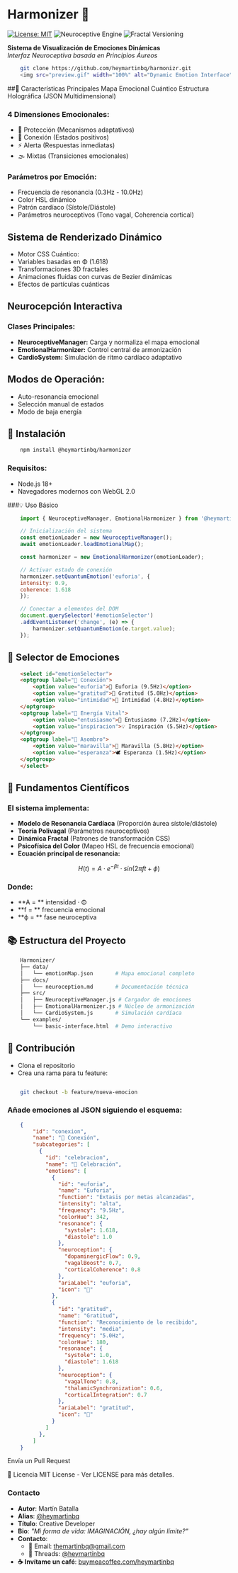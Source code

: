 # Harmonizer 🌟

[![License: MIT](https://img.shields.io/badge/License-MIT-gold.svg)](https://opensource.org/licenses/MIT)
![Neuroceptive Engine](https://img.shields.io/badge/Dynamics-Emotional_Resonance-38BDF8.svg)
![Fractal Versioning](https://img.shields.io/badge/Release-Φ1.618-9cf.svg)

**Sistema de Visualización de Emociones Dinámicas**  
*Interfaz Neuroceptiva basada en Principios Áureos*

```bash
    git clone https://github.com/heymartinbq/harmonizr.git
    <img src="preview.gif" width="100%" alt="Dynamic Emotion Interface">
```

##🌈 Características Principales
Mapa Emocional Cuántico
Estructura Holográfica (JSON Multidimensional)

### 4 Dimensiones Emocionales:

- 🌿 Protección (Mecanismos adaptativos)
- 🌈 Conexión (Estados positivos)
- ⚡ Alerta (Respuestas inmediatas)
- 🌫️ Mixtas (Transiciones emocionales)

### Parámetros por Emoción:

- Frecuencia de resonancia (0.3Hz - 10.0Hz)
- Color HSL dinámico
- Patrón cardíaco (Sístole/Diástole)
- Parámetros neuroceptivos (Tono vagal, Coherencia cortical)

## Sistema de Renderizado Dinámico

- Motor CSS Cuántico:
- Variables basadas en Φ (1.618)
- Transformaciones 3D fractales
- Animaciones fluidas con curvas de Bezier dinámicas
- Efectos de partículas cuánticas

## Neurocepción Interactiva

### Clases Principales:

- **NeuroceptiveManager:** Carga y normaliza el mapa emocional
- **EmotionalHarmonizer:** Control central de armonización
- **CardioSystem:** Simulación de ritmo cardíaco adaptativo

## Modos de Operación:

- Auto-resonancia emocional
- Selección manual de estados
- Modo de baja energía


## 🚀 Instalación
```bash
    npm install @heymartinbq/harmonizer
```

### Requisitos:
- Node.js 18+
- Navegadores modernos con WebGL 2.0

###💡 Uso Básico

```javascript
    import { NeuroceptiveManager, EmotionalHarmonizer } from '@heymartinbq/harmonizer';

    // Inicialización del sistema
    const emotionLoader = new NeuroceptiveManager();
    await emotionLoader.loadEmotionalMap();

    const harmonizer = new EmotionalHarmonizer(emotionLoader);

    // Activar estado de conexión
    harmonizer.setQuantumEmotion('euforia', {
    intensity: 0.9,
    coherence: 1.618
    });

    // Conectar a elementos del DOM
    document.querySelector('#emotionSelector')
    .addEventListener('change', (e) => {
        harmonizer.setQuantumEmotion(e.target.value);
    });
```

## 🎨 Selector de Emociones 

```html
    <select id="emotionSelector">
    <optgroup label="🌈 Conexión">
        <option value="euforia">🎊 Euforia (9.5Hz)</option>
        <option value="gratitud">🙏 Gratitud (5.0Hz)</option>
        <option value="intimidad">💞 Intimidad (4.8Hz)</option>
    </optgroup>
    <optgroup label="🚀 Energía Vital">
        <option value="entusiasmo">🚀 Entusiasmo (7.2Hz)</option>
        <option value="inspiracion">💡 Inspiración (5.5Hz)</option>
    </optgroup>
    <optgroup label="🌟 Asombro">
        <option value="maravilla">🌠 Maravilla (5.8Hz)</option>
        <option value="esperanza">🕊️ Esperanza (1.5Hz)</option>
    </optgroup>
    </select>
```

## 🧠 Fundamentos Científicos

### El sistema implementa:

- **Modelo de Resonancia Cardíaca** (Proporción áurea sístole/diástole)
- **Teoría Polivagal** (Parámetros neuroceptivos)
- **Dinámica Fractal** (Patrones de transformación CSS)
- **Psicofísica del Color** (Mapeo HSL de frecuencia emocional)
- **Ecuación principal de resonancia:**

```math
    H(t) = A ⋅ e^{-βt} ⋅ sin(2πft + ϕ)
```

### Donde:

- **A = ** intensidad ⋅ Φ
- **f = ** frecuencia emocional
- **ϕ = ** fase neuroceptiva

## 📚 Estructura del Proyecto

```bash
    Harmonizer/
    ├── data/
    │   └── emotionMap.json       # Mapa emocional completo
    ├── docs/
    │   └── neuroception.md       # Documentación técnica
    ├── src/
    │   ├── NeuroceptiveManager.js # Cargador de emociones
    │   ├── EmotionalHarmonizer.js # Núcleo de armonización
    │   └── CardioSystem.js       # Simulación cardíaca
    └── examples/
        └── basic-interface.html  # Demo interactivo
```

## 🤝 Contribución

- Clona el repositorio
- Crea una rama para tu feature:

```bash

    git checkout -b feature/nueva-emocion
```

### Añade emociones al JSON siguiendo el esquema:

```json
    {
        "id": "conexion",
        "name": "🌈 Conexión",
        "subcategories": [
          {
            "id": "celebracion",
            "name": "🎉 Celebración",
            "emotions": [
              {
                "id": "euforia",
                "name": "Euforia",
                "function": "Éxtasis por metas alcanzadas",
                "intensity": "alta",
                "frequency": "9.5Hz",
                "colorHue": 342,
                "resonance": {
                  "systole": 1.618,
                  "diastole": 1.0
                },
                "neuroception": {
                  "dopaminergicFlow": 0.9,
                  "vagalBoost": 0.7,
                  "corticalCoherence": 0.8
                },
                "ariaLabel": "euforia",
                "icon": "🎊"
              },
              {
                "id": "gratitud",
                "name": "Gratitud",
                "function": "Reconocimiento de lo recibido",
                "intensity": "media",
                "frequency": "5.0Hz",
                "colorHue": 180,
                "resonance": {
                  "systole": 1.0,
                  "diastole": 1.618
                },
                "neuroception": {
                  "vagalTone": 0.8,
                  "thalamicSynchronization": 0.6,
                  "corticalIntegration": 0.7
                },
                "ariaLabel": "gratitud",
                "icon": "🙏"
              }
            ]
          },
        ]
    }
```
Envía un Pull Request

📄 Licencia
MIT License - Ver LICENSE para más detalles.

### Contacto

- **Autor**: Martín Batalla
- **Alias**: [@heymartinbq](https://github.com/heymartinbq)
- **Título**: Creative Developer
- **Bio**: *"Mi forma de vida: IMAGINACIÓN, ¿hay algún límite?"*
- **Contacto**:
  - 📧 Email: [themartinbq@gmail.com](mailto:themartinbq@gmail.com)
  - 🧵 Threads: [@heymartinbq](https://www.threads.net/@heymartinbq)
- **☕ Invítame un café**: [buymeacoffee.com/heymartinbq](https://www.buymeacoffee.com/heymartinbq)
